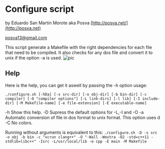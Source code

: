 Configure script
==================
by Eduardo San Martin Morote aka Posva
[http://posva.net/](http://posva.net)

posva13@gmail.com

This script generate a Makefile with the right dependencies for each file that need to be compiled. It also checks for any dos file and convert it to unix if the option -a is used.
![pic](http://i.imgur.com/Futju0p.png)

Help
------------
Here is the help, you can get it aswell by passing the -h option
usage: 
```
./configure.sh [-hDa] [-s src-dir] [-o obj-dir] [-b bin-dir] [-c compiler] [-O "compiler options"] [-L link-dirs] [-l lib] [-I include-dir] [-M Makefile-name] [-e file-extension] [-E executable-name]
```

  -h    Show this help.
  -D    Supress the default options for -L,-I and -O
  -a    Automatic conversion of file in dos format to unix format. This option uses d
  -C    No colors.

Running without arguments is equivalent to this:
  `./configure.sh -D -s src -o obj -b bin -c "xcrun clang++" -O "-Wall -Wextra -O2 -std=c++11 -stdlib=libc++" -Isrc -L/usr/local/lib -e cpp -E main -M Makefile`

